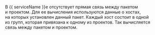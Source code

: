 
В {{ serviceName }}е отсутствует прямая связь между пакетом и проектом. Для ее вычисления используются данные о хостах, на которых установлен данный пакет. Каждый хост состоит в одной из групп, которая привязана к одному из проектов. Так вычисляется связь между пакетом и проектом.
